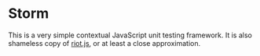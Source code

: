 # Storm

This is a very simple contextual JavaScript unit testing framework. It is also shameless copy of [riot.js](https://github.com/alexyoung/riotjs), or at least a close approximation.
